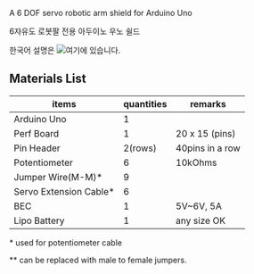 A 6 DOF servo robotic arm shield for Arduino Uno

6자유도 로봇팔 전용 아두이노 우노 쉴드

한국어 설명은 ![여기]()에 있습니다.

## Materials List

items | quantities | remarks
---|---|---
Arduino Uno | 1 |
Perf Board | 1 | 20 x 15 (pins) 
Pin Header | 2(rows) | 40pins in a row
Potentiometer | 6 | 10kOhms
Jumper Wire(M-M)\* | 9 | 
Servo Extension Cable\* | 6 | 
BEC | 1 | 5V~6V, 5A
Lipo Battery | 1 | any size OK

\* used for potentiometer cable

\*\* can be replaced with male to female jumpers.
